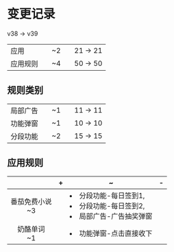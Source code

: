 # 变更记录

v38 -> v39

||||||
|-|:-:|:-:|:-:|:-:|
|应用||~2||21 -> 21|
|应用规则||~4||50 -> 50|

## 规则类别

||||||
|-|:-:|:-:|:-:|:-:|
|局部广告||~1||11 -> 11|
|功能弹窗||~1||10 -> 10|
|分段功能||~2||15 -> 15|

## 应用规则

||+|~|-|
|:-:|-|-|-|
|番茄免费小说<br>~3||<li>分段功能-每日签到1,<li>分段功能-每日签到2,<li>局部广告-广告抽奖弹窗||
|奶酪单词<br>~1||<li>功能弹窗-点击直接收下||
